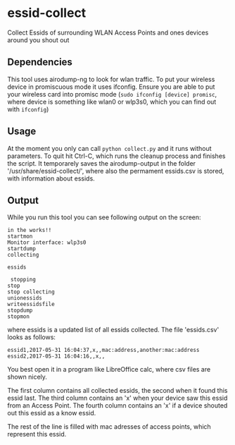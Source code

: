 # essid-collect
Collect Essids of surrounding WLAN Access Points and ones devices around you shout out

## Dependencies
This tool uses airodump-ng to look for wlan traffic.
To put your wireless device in promiscuous mode it uses ifconfig. Ensure you are able to put your wireless card into promisc mode (```sudo ifconfig [device] promisc```, where device is something like wlan0 or wlp3s0, which you can find out with ```ifconfig```)

## Usage
At the moment you only can call ```python collect.py``` and it runs without parameters. To quit hit Ctrl-C, which runs the cleanup process and finishes the script. It temporarely saves the airodump-output in the folder '/usr/share/essid-collect/', where also the permament essids.csv is stored, with information about essids.

## Output
While you run this tool you can see following output on the screen:
```
in the works!!
startmon
Monitor interface: wlp3s0
startdump
collecting

essids

 stopping
stop
stop collecting
unionessids
writeessidsfile
stopdump
stopmon
```
where essids is a updated list of all essids collected.
The file 'essids.csv' looks as follows:
```
essid1,2017-05-31 16:04:37,x,,mac:address,another:mac:address
essid2,2017-05-31 16:04:16,,x,,

```
You best open it in a program like LibreOffice calc, where csv files are shown nicely.

The first column contains all collected essids, the second when it found this essid last.
The third column contains an 'x' when your device saw this essid from an Access Point. The fourth column contains an 'x' if a device shouted out this essid as a know essid.

The rest of the line is filled with mac adresses of access points, which represent this essid.
